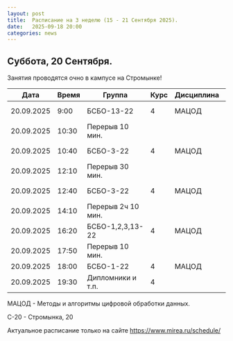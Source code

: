 ```yaml
---
layout: post
title:  Расписание на 3 неделю (15 - 21 Сентября 2025).
date:   2025-09-18 20:00
categories: news
---
```


## Суббота, 20 Сентября.

Занятия проводятся очно в кампусе на Стромынке!

| Дата          | Время   | Группа               | Курс | Дисциплина  | Аудитория  | Материалы |
| ------------- | ------- | -------------------- | ---- | ----------- | ---------- | --------- |
|20.09.2025     |9:00     |БСБО-13-22            |   4  |МАЦОД        |  341 (С-20)|           |
|20.09.2025     |10:30    |Перерыв 10 мин.       |      |             |            |           |
|20.09.2025     |10:40    |БСБО-3-22             |   4  |МАЦОД        |  439 (С-20)|           |
|20.09.2025     |12:10    |Перерыв 30 мин.       |      |             |            |           |
|20.09.2025     |12:40    |БСБО-3-22             |   4  |МАЦОД        |  439 (С-20)|           |
|20.09.2025     |14:10    |Перерыв 2ч 10 мин.    |      |             |            |           |
|20.09.2025     |16:20    |БСБО-1,2,3,13-22      |   4  |МАЦОД        |  269 (С-20)|           |
|20.09.2025     |17:50    |Перерыв 10 мин.       |      |             |            |           |
|20.09.2025     |18:00    |БСБО-1-22             |   4  |МАЦОД        | 341(439?)  |           |
|20.09.2025     |19:30    |Дипломники и т.п.     |   4  |             | 341(439?)  |           |

МАЦОД - Методы и алгоритмы цифровой обработки данных.

С-20 - Стромынка, 20

Актуальное расписание только на сайте https://www.mirea.ru/schedule/


